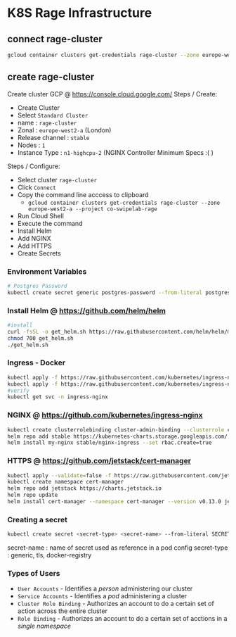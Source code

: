 # K8S Rage Infrastructure

## connect rage-cluster

```sh
gcloud container clusters get-credentials rage-cluster --zone europe-west2-a --project co-swipelab-rage
```

## create rage-cluster

Create cluster GCP  @ https://console.cloud.google.com/
Steps / Create: 
  * Create Cluster
  * Select ``Standard Cluster``
  * name : ``rage-cluster``
  * Zonal : ``europe-west2-a`` (London)
  * Release channel : ``stable``
  * Nodes : ``1``
  * Instance Type : ``n1-highcpu-2`` (NGINX Controller Minimum Specs :( )

Steps / Configure:
  * Select cluster ``rage-cluster``
  * Click ``Connect``
  * Copy the command line acccess to clipboard
    - ``gcloud container clusters get-credentials rage-cluster --zone europe-west2-a --project co-swipelab-rage``
  * Run Cloud Shell
  * Execute the command
  * Install Helm
  * Add NGINX
  * Add HTTPS
  * Create Secrets


### Environment Variables
```sh
# Postgres Password
kubectl create secret generic postgres-password --from-literal postgres-password=...
```

### Install Helm @ https://github.com/helm/helm
```sh
#install
curl -fsSL -o get_helm.sh https://raw.githubusercontent.com/helm/helm/master/scripts/get-helm-3
chmod 700 get_helm.sh
./get_helm.sh
```

### Ingress - Docker
```sh
kubectl apply -f https://raw.githubusercontent.com/kubernetes/ingress-nginx/master/deploy/static/mandatory.yaml
kubectl apply -f https://raw.githubusercontent.com/kubernetes/ingress-nginx/master/deploy/static/provider/cloud-generic.yaml
#verify
kubectl get svc -n ingress-nginx
```


### NGINX @ https://github.com/kubernetes/ingress-nginx
```sh
kubectl create clusterrolebinding cluster-admin-binding --clusterrole cluster-admin --user $(gcloud config get-value account)
helm repo add stable https://kubernetes-charts.storage.googleapis.com/
helm install my-nginx stable/nginx-ingress --set rbac.create=true
```

### HTTPS  @ https://github.com/jetstack/cert-manager

```sh
kubectl apply --validate=false -f https://raw.githubusercontent.com/jetstack/cert-manager/release-0.13/deploy/manifests/00-crds.yaml
kubectl create namespace cert-manager
helm repo add jetstack https://charts.jetstack.io
helm repo update
helm install cert-manager --namespace cert-manager --version v0.13.0 jetstack/cert-manager
```


### Creating a secret
```sh
kubectl create secret <secret-type> <secret-name> --from-literal SECRET_KEY=SECRET_VALUE
```

secret-name : name of secret used as reference in a pod config
secret-type : generic, tls, docker-registry

### Types of Users
  * ``User Accounts`` - Identifies a *person* administering our cluster
  * ``Service Accounts`` - Identifies a *pod* administering a cluster
  * ``Cluster Role Binding`` - Authorizes an account to do a certain set of action across the entire cluster
  * ``Role Binding`` - Authorizes an account to do a certain set of acctions in a *single namespace*
